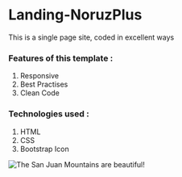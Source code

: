 # Landing-NoruzPlus
This is a single page site, coded in excellent ways

### Features of this template :
<ol>
  <li>Responsive</li>
  <li>Best Practises</li>
  <li>Clean Code</li>
</ol>

### Technologies used :
<ol>
  <li>HTML</li>
  <li>CSS</li>
  <li>Bootstrap Icon</li>
</ol>

![The San Juan Mountains are beautiful!]("https://github.com/MerajMehdizade/Landing-NoruzPlus/assets/105376555/cdf00d4b-0a03-4f78-92a7-9224288fc58c")
